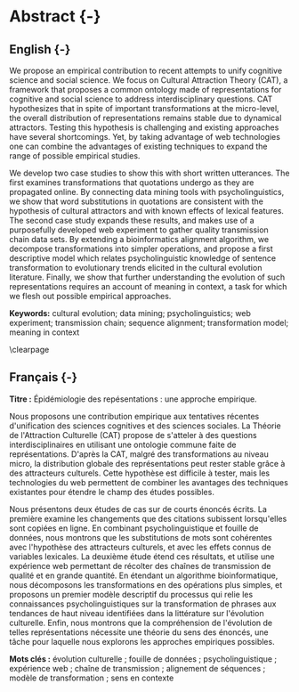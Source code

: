 # Abstract {-}

## English {-}

We propose an empirical contribution to recent attempts to unify cognitive science and social science.
We focus on Cultural Attraction Theory (CAT), a framework that proposes a common ontology made of representations for cognitive and social science to address interdisciplinary questions.
CAT hypothesizes that in spite of important transformations at the micro-level, the overall distribution of representations remains stable due to dynamical attractors.
Testing this hypothesis is challenging and existing approaches have several shortcomings.
Yet, by taking advantage of web technologies one can combine the advantages of existing techniques to expand the range of possible empirical studies.

We develop two case studies to show this with short written utterances.
The first examines transformations that quotations undergo as they are propagated online.
By connecting data mining tools with psycholinguistics, we show that word substitutions in quotations are consistent with the hypothesis of cultural attractors and with known effects of lexical features.
The second case study expands these results, and makes use of a purposefully developed web experiment to gather quality transmission chain data sets.
By extending a bioinformatics alignment algorithm, we decompose transformations into simpler operations, and propose a first descriptive model which relates psycholinguistic knowledge of sentence transformation to evolutionary trends elicited in the cultural evolution literature.
Finally, we show that further understanding the evolution of such representations requires an account of meaning in context, a task for which we flesh out possible empirical approaches.


**Keywords:**
cultural evolution; data mining; psycholinguistics; web experiment; transmission chain; sequence alignment; transformation model; meaning in context

\clearpage


## Français {-}

**Titre :** Épidémiologie des repésentations : une approche empirique.

Nous proposons une contribution empirique aux tentatives récentes d'unification des sciences cognitives et des sciences sociales.
La Théorie de l'Attraction Culturelle (CAT) propose de s'atteler à des questions interdisciplinaires en utilisant une ontologie commune faite de représentations.
D'après la CAT, malgré des transformations au niveau micro, la distribution globale des représentations peut rester stable grâce à des attracteurs culturels.
Cette hypothèse est difficile à tester, mais les technologies du web permettent de combiner les avantages des techniques existantes pour étendre le champ des études possibles.

Nous présentons deux études de cas sur de courts énoncés écrits.
La première examine les changements que des citations subissent lorsqu'elles sont copiées en ligne.
En combinant psycholinguistique et fouille de données, nous montrons que les substitutions de mots sont cohérentes avec l'hypothèse des attracteurs culturels, et avec les effets connus de variables lexicales.
La deuxième étude étend ces résultats, et utilise une expérience web permettant de récolter des chaînes de transmission de qualité et en grande quantité.
En étendant un algorithme bioinformatique, nous décomposons les transformations en des opérations plus simples, et proposons un premier modèle descriptif du processus qui relie les connaissances psycholinguistiques sur la transformation de phrases aux tendances de haut niveau identifiées dans la littérature sur l'évolution culturelle.
Enfin, nous montrons que la compréhension de l'évolution de telles représentations nécessite une théorie du sens des énoncés, une tâche pour laquelle nous explorons les approches empiriques possibles.


**Mots clés :**
évolution culturelle ; fouille de données ; psycholinguistique ; expérience web ; chaîne de transmission ; alignement de séquences ; modèle de transformation ; sens en contexte

